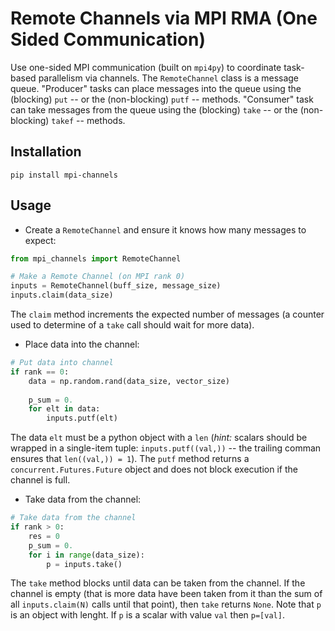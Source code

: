 # Remote Channels via MPI RMA (One Sided Communication)

Use one-sided MPI communication (built on `mpi4py`) to coordinate task-based
parallelism via channels. The `RemoteChannel` class is a message queue.
"Producer" tasks can place messages into the queue using the (blocking) `put`
-- or the (non-blocking) `putf` -- methods. "Consumer" task can take messages
from the queue using the (blocking) `take` -- or the (non-blocking) `takef` --
methods.

## Installation

```
pip install mpi-channels
```

## Usage

* Create a `RemoteChannel` and ensure it knows how many messages to expect:

```python
from mpi_channels import RemoteChannel

# Make a Remote Channel (on MPI rank 0)
inputs = RemoteChannel(buff_size, message_size)
inputs.claim(data_size)
```

The `claim` method increments the expected number of messages (a counter used
to determine of a `take` call should wait for more data).

* Place data into the channel:

```python
# Put data into channel
if rank == 0:
    data = np.random.rand(data_size, vector_size)
    
    p_sum = 0.
    for elt in data:
        inputs.putf(elt)
```

The data `elt` must be a python object with a `len` (*hint:* scalars should be
wrapped in a single-item tuple: `inputs.putf((val,))` -- the trailing comman
ensures that `len((val,)) = 1`). The `putf` method returns a
`concurrent.Futures.Future` object and does not block execution if the channel
is full.

* Take data from the channel:

```python
# Take data from the channel
if rank > 0:
    res = 0
    p_sum = 0.
    for i in range(data_size):
        p = inputs.take()
```

The `take` method blocks until data can be taken from the channel. If the
channel is empty (that is more data have been taken from it than the sum of all
`inputs.claim(N)` calls until that point), then `take` returns `None`. Note
that `p` is an object with lenght. If `p` is a scalar with value `val` then
`p=[val]`.
